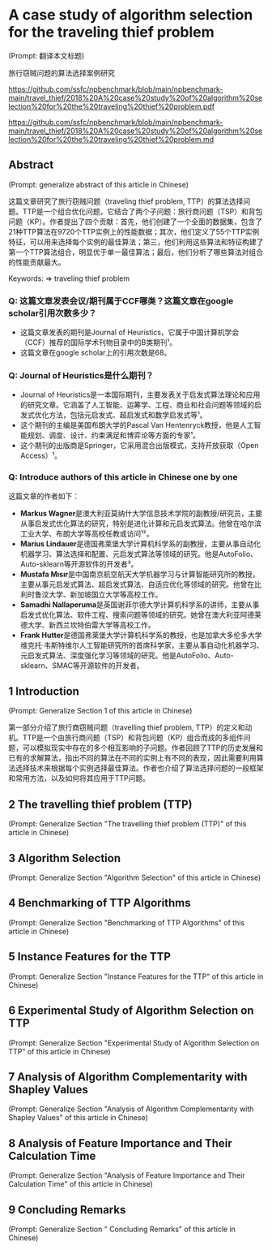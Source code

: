 # A case study of algorithm selection for the traveling thief problem

(Prompt: 翻译本文标题)

旅行窃贼问题的算法选择案例研究

https://github.com/ssfc/npbenchmark/blob/main/npbenchmark-main/travel_thief/2018%20A%20case%20study%20of%20algorithm%20selection%20for%20the%20traveling%20thief%20problem.pdf

https://github.com/ssfc/npbenchmark/blob/main/npbenchmark-main/travel_thief/2018%20A%20case%20study%20of%20algorithm%20selection%20for%20the%20traveling%20thief%20problem.md

## Abstract

(Prompt: generalize abstract of this article in Chinese)

这篇文章研究了旅行窃贼问题（traveling thief problem, TTP）的算法选择问题。TTP是一个组合优化问题，它结合了两个子问题：旅行商问题（TSP）和背包问题（KP）。作者提出了四个贡献：首先，他们创建了一个全面的数据集，包含了21种TTP算法在9720个TTP实例上的性能数据；其次，他们定义了55个TTP实例特征，可以用来选择每个实例的最佳算法；第三，他们利用这些算法和特征构建了第一个TTP算法组合，明显优于单一最佳算法；最后，他们分析了哪些算法对组合的性能贡献最大。

Keywords: => traveling thief problem

### Q: 这篇文章发表会议/期刊属于CCF哪类？这篇文章在google scholar引用次数多少？

- 这篇文章发表的期刊是Journal of Heuristics，它属于中国计算机学会（CCF）推荐的国际学术刊物目录中的B类期刊¹。
- 这篇文章在google scholar上的引用次数是68。

### Q: Journal of Heuristics是什么期刊？

- Journal of Heuristics是一本国际期刊，主要发表关于启发式算法理论和应用的研究文章。它涵盖了人工智能、运筹学、工程、商业和社会问题等领域的启发式优化方法，包括元启发式、超启发式和数学启发式等¹。
- 这个期刊的主编是美国布朗大学的Pascal Van Hentenryck教授，他是人工智能规划、调度、设计、约束满足和博弈论等方面的专家¹。
- 这个期刊的出版商是Springer，它采用混合出版模式，支持开放获取（Open Access）¹。

### Q: Introduce authors of this article in Chinese one by one

这篇文章的作者如下：

- **Markus Wagner**是澳大利亚莫纳什大学信息技术学院的副教授/研究员，主要从事启发式优化算法的研究，特别是进化计算和元启发式算法。他曾在哈尔滨工业大学、布朗大学等高校任教或访问¹²。
- **Marius Lindauer**是德国弗莱堡大学计算机科学系的副教授，主要从事自动化机器学习、算法选择和配置、元启发式算法等领域的研究。他是AutoFolio、Auto-sklearn等开源软件的开发者³。
- **Mustafa Mısır**是中国南京航空航天大学机器学习与计算智能研究所的教授，主要从事元启发式算法、超启发式算法、自适应优化等领域的研究。他曾在比利时鲁汶大学、新加坡国立大学等高校工作。
- **Samadhi Nallaperuma**是英国谢菲尔德大学计算机科学系的讲师，主要从事启发式优化算法、软件工程、搜索问题等领域的研究。她曾在澳大利亚阿德莱德大学、新西兰坎特伯雷大学等高校工作。
- **Frank Hutter**是德国弗莱堡大学计算机科学系的教授，也是加拿大多伦多大学维克托·韦斯特维尔人工智能研究所的首席科学家，主要从事自动化机器学习、元启发式算法、深度强化学习等领域的研究。他是AutoFolio、Auto-sklearn、SMAC等开源软件的开发者。

## 1 Introduction

(Prompt: Generalize Section 1 of this article in Chinese)

第一部分介绍了旅行商窃贼问题（travelling thief problem, TTP）的定义和动机。TTP是一个由旅行商问题（TSP）和背包问题（KP）组合而成的多组件问题，可以模拟现实中存在的多个相互影响的子问题。作者回顾了TTP的历史发展和已有的求解算法，指出不同的算法在不同的实例上有不同的表现，因此需要利用算法选择技术来根据每个实例选择最佳算法。作者也介绍了算法选择问题的一般框架和常用方法，以及如何将其应用于TTP问题。

## 2 The travelling thief problem (TTP)

(Prompt: Generalize Section "The travelling thief problem (TTP)" of this article in Chinese)

## 3 Algorithm Selection

(Prompt: Generalize Section "Algorithm Selection" of this article in Chinese)

## 4 Benchmarking of TTP Algorithms

(Prompt: Generalize Section "Benchmarking of TTP Algorithms" of this article in Chinese)

## 5 Instance Features for the TTP

(Prompt: Generalize Section "Instance Features for the TTP" of this article in Chinese)

## 6 Experimental Study of Algorithm Selection on TTP

(Prompt: Generalize Section "Experimental Study of Algorithm Selection on TTP" of this article in Chinese)

## 7 Analysis of Algorithm Complementarity with Shapley Values

(Prompt: Generalize Section "Analysis of Algorithm Complementarity with Shapley Values" of this article in Chinese)

## 8 Analysis of Feature Importance and Their Calculation Time

(Prompt: Generalize Section "Analysis of Feature Importance and Their Calculation Time" of this article in Chinese)

## 9  Concluding Remarks

(Prompt: Generalize Section " Concluding Remarks" of this article in Chinese)